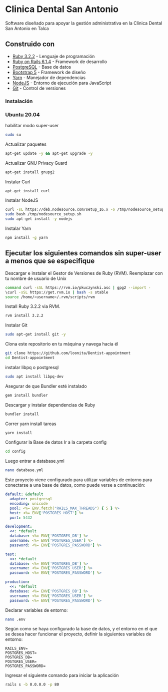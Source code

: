 # Clinica Dental San Antonio

Software diseñado para apoyar la gestión administrativa en la Clínica Dental San Antonio en Talca

## Construido con
- [Ruby 3.2.2](https://www.ruby-lang.org/en/) - Lenguaje de programación
- [Ruby on Rails 6.1.4](https://rubyonrails.org/) - Framework de desarrollo
- [PostgreSQL](https://www.postgresql.org/) - Base de datos
- [Bootstrap 5](https://getbootstrap.com/) - Framework de diseño
- [Yarn](https://yarnpkg.com/) - Manejador de dependencias
- [NodeJS](https://nodejs.org/es/) - Entorno de ejecución para JavaScript
- [Git](https://git-scm.com/) - Control de versiones

### Instalación
### Ubuntu 20.04

habilitar modo super-user
```bash
sudo su
```

Actualizar paquetes
```bash
apt-get update -y && apt-get upgrade -y
```

Actualizar GNU Privacy Guard
```bash
apt-get install gnupg2
```

Instalar Curl
```bash
apt-get install curl
```

Instalar NodeJS
```bash
curl -sL https://deb.nodesource.com/setup_16.x -o /tmp/nodesource_setup.sh
sudo bash /tmp/nodesource_setup.sh
sudo apt-get install -y nodejs
```

Instalar Yarn
```bash
npm install -g yarn
```
## Ejecutar los siguientes comandos sin super-user a menos que se especifique
Descargar e instalar el Gestor de Versiones de Ruby (RVM). Reemplazar <username> con tu nombre de usuario de Unix
```bash
command curl -sSL https://rvm.io/pkuczynski.asc | gpg2 --import -
\curl -sSL https://get.rvm.io | bash -s stable
source /home/<username>/.rvm/scripts/rvm
```

Install Ruby 3.2.2 via RVM.
```bash
rvm install 3.2.2
```

Instalar Git
```bash
sudo apt-get install git -y
```
Clona este repositorio en tu máquina y navega hacia él
```bash
git clone https://github.com/loonita/Dentist-appointment
cd Dentist-appointment
```

instalar libpq o postgresql
```bash
sudo apt install libpq-dev
```

Asegurar de que Bundler esté instalado
```bash
gem install bundler
```
Descargar y instalar dependencias de Ruby
```bash
bundler install
```

Correr yarn install tareas
```bash
yarn install
```
Configurar la Base de datos
Ir a  la carpeta config
```bash
cd config
```
Luego entrar a database.yml
```bash
nano database.yml
```
Este proyecto viene configurado para utilizar variables de entorno para conectarse a una base de datos, como puede verse a continuación:
```yml
default: &default
  adapter: postgresql
  encoding: unicode
  pool: <%= ENV.fetch("RAILS_MAX_THREADS") { 5 } %>
  host: <%= ENV['POSTGRES_HOST'] %>
  port: 5432

development:
  <<: *default
  database: <%= ENV['POSTGRES_DB'] %>
  username: <%= ENV['POSTGRES_USER'] %>
  password: <%= ENV['POSTGRES_PASSWORD'] %>

test:
  <<: *default
  database: <%= ENV['POSTGRES_DB'] %>
  username: <%= ENV['POSTGRES_USER'] %>
  password: <%= ENV['POSTGRES_PASSWORD'] %>

production:
  <<: *default
  database: <%= ENV['POSTGRES_DB'] %>
  username: <%= ENV['POSTGRES_USER'] %>
  password: <%= ENV['POSTGRES_PASSWORD'] %>
```

Declarar variables de entorno:
```bash
nano .env
```
Según como se haya configurado la base de datos, y el entorno en el que se desea hacer funcionar el proyecto, definir la siguientes variables de entorno:
```
RAILS_ENV=
POSTGRES_HOST=
POSTGRES_DB=
POSTGRES_USER=
POSTGRES_PASSWORD=
```
Ingresar el siguiente comando para iniciar la aplicación
```bash
rails s -b 0.0.0.0 -p 80
```




